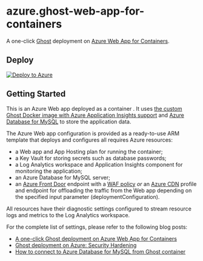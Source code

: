 # azure.ghost-web-app-for-containers

A one-click [Ghost](https://ghost.org/) deployment on [Azure Web App for Containers](https://azure.microsoft.com/en-us/services/app-service/containers/).

## Deploy

[![Deploy to Azure](https://aka.ms/deploytoazurebutton)](https://portal.azure.com/#create/Microsoft.Template/uri/https%3A%2F%2Fraw.githubusercontent.com%2Fjosh-dot-harry%2Fazure.ghost-web-app-for-containers%2Fmaster%2Fghost.json)

## Getting Started

This is an Azure Web app deployed as a container . It uses [the custom Ghost Docker image with Azure Application Insights support](https://github.com/andrewmatveychuk/docker-ghost-ai) and [Azure Database for MySQL](https://azure.microsoft.com/en-us/services/mysql/) to store the application data.

The Azure Web app configuration is provided as a ready-to-use ARM template that deploys and configures all requires Azure resources:

* a Web app and App Hosting plan for running the container;
* a Key Vault for storing secrets such as database passwords;
* a Log Analytics workspace and Application Insights component for monitoring the application;
* an Azure Database for MySQL server;
* an [Azure Front Door](https://docs.microsoft.com/en-us/azure/frontdoor/) endpoint with a [WAF policy](https://docs.microsoft.com/en-us/azure/web-application-firewall/afds/afds-overview) _or_ an [Azure CDN](https://docs.microsoft.com/en-us/azure/cdn/) profile and endpoint for offloading the traffic from the Web app depending on the specified input parameter (deploymentConfiguration).

All resources have their diagnostic settings configured to stream resource logs and metrics to the Log Analytics workspace.

For the complete list of settings, please refer to the following blog posts:

* [A one-click Ghost deployment on Azure Web App for Containers](https://andrewmatveychuk.com/a-one-click-ghost-deployment-on-azure-web-app-for-containers/)
* [Ghost deployment on Azure: Security Hardening](https://andrewmatveychuk.com/ghost-deployment-on-azure-security-hardening/)
* [How to connect to Azure Database for MySQL from Ghost container](https://andrewmatveychuk.com/how-to-connect-to-azure-database-for-mysql-from-ghost-container/)
